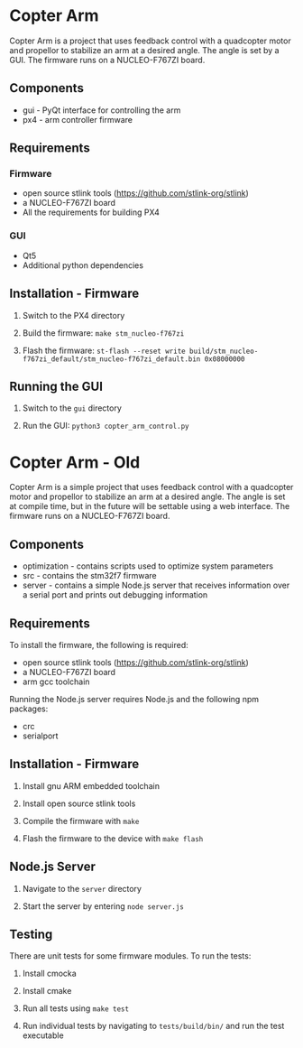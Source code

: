 # Copter Arm

Copter Arm is a project that uses feedback control with a quadcopter motor and propellor to stabilize an arm at a desired angle. The angle is set by a GUI. The firmware runs on a NUCLEO-F767ZI board.

## Components

- gui - PyQt interface for controlling the arm
- px4 - arm controller firmware

## Requirements

### Firmware

- open source stlink tools (https://github.com/stlink-org/stlink)
- a NUCLEO-F767ZI board
- All the requirements for building PX4

### GUI

- Qt5
- Additional python dependencies

## Installation - Firmware

1. Switch to the PX4 directory

2. Build the firmware: `make stm_nucleo-f767zi`

3. Flash the firmware: `st-flash --reset write build/stm_nucleo-f767zi_default/stm_nucleo-f767zi_default.bin 0x08000000`

## Running the GUI

1. Switch to the `gui` directory

2. Run the GUI: `python3 copter_arm_control.py`

# Copter Arm - Old

Copter Arm is a simple project that uses feedback control with a quadcopter motor and propellor to stabilize an arm at a desired angle. The angle is set at compile time, but in the future will be settable using a web interface. The firmware runs on a NUCLEO-F767ZI board.

## Components

- optimization - contains scripts used to optimize system parameters
- src - contains the stm32f7 firmware
- server - contains a simple Node.js server that receives information over a serial port and prints out debugging information

## Requirements

To install the firmware, the following is required:

- open source stlink tools (https://github.com/stlink-org/stlink)
- a NUCLEO-F767ZI board
- arm gcc toolchain

Running the Node.js server requires Node.js and the following npm packages:

- crc
- serialport

## Installation - Firmware

1. Install gnu ARM embedded toolchain

2. Install open source stlink tools

3. Compile the firmware with `make`

4. Flash the firmware to the device with `make flash`

## Node.js Server

1. Navigate to the `server` directory

2. Start the server by entering `node server.js`

## Testing

There are unit tests for some firmware modules. To run the tests:

1. Install cmocka

2. Install cmake

2. Run all tests using `make test`

3. Run individual tests by navigating to `tests/build/bin/` and run the test executable
